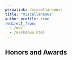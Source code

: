 ```yaml
---
permalink: /miscellaneous/
title: "Miscellaneous"
author_profile: true
redirect_from: 
  - /md/
  - /markdown.html
---
```


## Honors and Awards 
